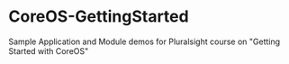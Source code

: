# CoreOS-GettingStarted
Sample Application and Module demos for Pluralsight course on "Getting Started with CoreOS"

